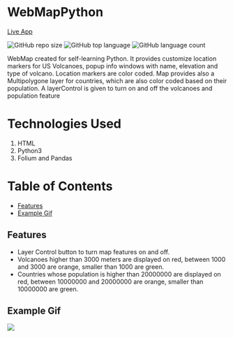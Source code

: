 # WebMapPython

[Live App](https://relaxed-visvesvaraya-e49c67.netlify.app/)

![GitHub repo size](https://img.shields.io/github/repo-size/MikelTafalla/WebMapPython?logo=github)
![GitHub top language](https://img.shields.io/github/languages/top/MikelTafalla/WebMapPython?color=green&logo=github&logoColor=green)
![GitHub language count](https://img.shields.io/github/languages/count/MikelTafalla/WebMapPython?color=green&logo=github&logoColor=green)

WebMap created for self-learning Python. It provides customize location markers for US Volcanoes, popup info windows with name, elevation and type of volcano. Location markers are color coded. Map provides also a Multipolygone layer for countries, which are also color coded based on their population. A layerControl is given to turn on and off the volcanoes and population feature

# Technologies Used
1. HTML
2. Python3
3. Folium and Pandas

# Table of Contents
* [Features](#features)
* [Example Gif](#example-gif)

## Features
* Layer Control button to turn map features on and off.
* Volcanoes higher than 3000 meters are displayed on red, between 1000 and 3000 are orange, smaller than 1000 are green.
* Countries whose population is higher than 20000000 are displayed on red, between 10000000 and 20000000 are orange, smaller than 10000000 are green.
## Example Gif
![](assets/map.gif)